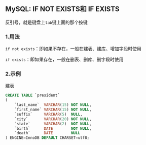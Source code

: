 ## MySQL: IF NOT EXISTS和 IF EXISTS

反引号，就是键盘上`tab`键上面的那个按键

### 1.用法

`if not exists`：即如果不存在，一般在建表、建库、增加字段时使用

`if exists`：即如果存在，一般在删表、删库、删字段时使用

### 2.示例

建表

```sql
CREATE TABLE `president`
(
    `last_name`  VARCHAR(15) NOT NULL,
    `first_name` VARCHAR(15) NOT NULL,
    `suffix`     VARCHAR(5)  NULL,
    `city`       VARCHAR(20) NOT NULL,
    `state`      VARCHAR(2)  NOT NULL,
    `birth`      DATE        NOT NULL,
    `death`      DATE        NULL
) ENGINE=InnoDB DEFAULT CHARSET=utf8;
```









